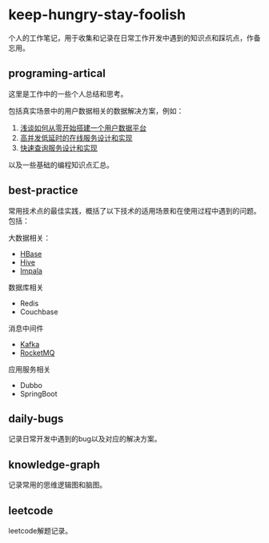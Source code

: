 # keep-hungry-stay-foolish
个人的工作笔记，用于收集和记录在日常工作开发中遇到的知识点和踩坑点，作备忘用。

## programing-artical

这里是工作中的一些个人总结和思考。

包括真实场景中的用户数据相关的数据解决方案，例如：

1. [浅谈如何从零开始搭建一个用户数据平台](/doc/programming-artical/FaceDesign.md)
2. [高并发低延时的在线服务设计和实现](/doc/programming-artical/OnlineServiceDesignAndOptimize.md)
3. [快速查询服务设计和实现](/doc/programming-artical/QueryServiceDesignAndOptimize.md)

以及一些基础的编程知识点汇总。

## best-practice

常用技术点的最佳实践，概括了以下技术的适用场景和在使用过程中遇到的问题。包括：

大数据相关：

- [HBase](doc/best-practice/HBase.md)
- [Hive](doc/best-practice/Hive.md)
- [Impala](doc/best-practice/Impala.md)

数据库相关

- Redis
- Couchbase

消息中间件

- [Kafka](doc/best-practice/Kafka.md)
- [RocketMQ]((doc/best-practice/RocketMQ.md))

应用服务相关

- Dubbo
- SpringBoot

## daily-bugs

记录日常开发中遇到的bug以及对应的解决方案。

## knowledge-graph

记录常用的思维逻辑图和脑图。

## leetcode

leetcode解题记录。